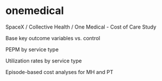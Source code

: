 # onemedical
SpaceX / Collective Health / One Medical - Cost of Care Study


Base key outcome variables vs. control

PEPM by service type 

Utilization rates by service type 

Episode-based cost analyses for MH and PT
